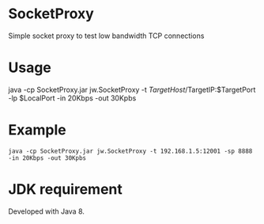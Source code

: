 # SocketProxy
Simple socket proxy to test low bandwidth TCP connections

# Usage
java -cp SocketProxy.jar jw.SocketProxy -t $TargetHost/$TargetIP:$TargetPort -lp $LocalPort -in 20Kbps -out 30Kpbs


# Example

`java -cp SocketProxy.jar jw.SocketProxy -t 192.168.1.5:12001 -sp 8888 -in 20Kbps -out 30Kpbs`

# JDK requirement
Developed with Java 8.


